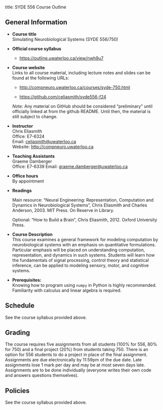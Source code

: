 title: SYDE 556 Course Outline

## General Information

-   **Course title**  
    Simulating Neurobiological Systems (SYDE 556/750)

-   **Official course syllabus**  
    -  <https://outline.uwaterloo.ca/view/nwh9u7>

-   **Course website**  
    Links to all course material, including lecture
    notes and slides can be found at the following URLs:

    -   <http://compneuro.uwaterloo.ca/courses/syde-750.html>

    -   <https://github.com/celiasmith/syde556-f24>

    *Note:* Any material on GitHub should be considered “preliminary”
    until officially linked at from the github README. Until then, the
    material is still subject to change.

-   **Instructor**  
    Chris Eliasmith  
    Office: E7-6324   
    Email: [celiasmith@uwaterloo.ca](celiasmith@uwaterloo.ca)  
    Website:
    <http://compneuro.uwaterloo.ca>
    
-   **Teaching Assistants**  
    Graeme Damberger  
    Office: E7-6339
    Email: [graeme.damberger@uwaterloo.ca](graeme.damberger@uwaterloo.ca)

-   **Office hours**  
    By appointment

-   **Readings**

    Main resource: “Neural Engineering: Representation, Computation and Dynamics in Neurobiological Systems”, Chris Eliasmith and Charles Anderson, 2003. MIT Press. On Reserve in Library.

    Optional: “How to Build a Brain”, Chris Eliasmith, 2012. Oxford University Press.

-   **Course Description**  
    This course examines a general framework for modeling
    computation by neurobiological systems with an emphasis on quantitative
    formulations. Particular emphasis will be placed on understanding computation,
    representation, and dynamics in such systems. Students will learn how the
    fundamentals of signal processing, control theory and statistical inference,
    can be applied to modeling sensory, motor, and cognitive systems.

-   **Prerequisites:**  
    Knowing how to program using `numpy` in Python is highly recommended.  Familiarity with calculus and linear algebra is required.

## Schedule
See the course syllabus provided above.

## Grading

The course requires five assignments from all students (100% for 556, 80% for 750) and a final project (20%) from students taking 750. There is an option for 556 students to do a project in place of the final assignment. Assignments are due electronically by 11:59pm of the due date. Late assignments lose 1 mark per day and may be at most seven days late. Assignments are to be done individually (everyone writes their own code and answers questions themselves).

## Policies

See the course syllabus provided above.


